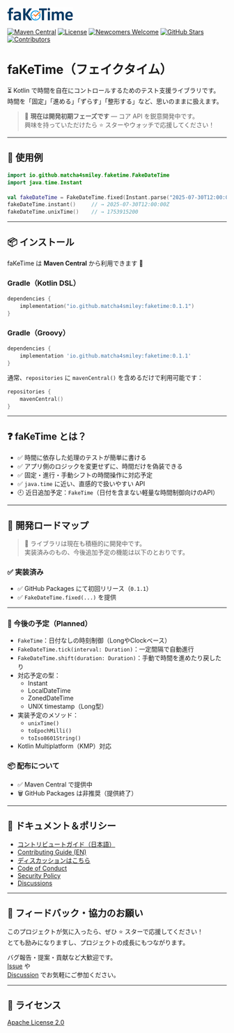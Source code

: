 <img src="docs/images/faKeTime_Logo.png" alt="faKeTime logo" style="width:30%;"/>

[![Maven Central](https://img.shields.io/maven-central/v/io.github.matcha4smiley/faketime?label=Maven%20Central)](https://central.sonatype.com/artifact/io.github.matcha4smiley/faketime)
[![License](https://img.shields.io/github/license/matcha4smiley/faKeTime)](LICENSE)
[![Newcomers Welcome](https://img.shields.io/badge/newcomers-welcome-brightgreen.svg)](https://github.com/matcha4smiley/faKeTime/contribute)
[![GitHub Stars](https://img.shields.io/github/stars/matcha4smiley/faKeTime?style=social)](https://github.com/matcha4smiley/faKeTime/stargazers)
[![Contributors](https://img.shields.io/github/contributors/matcha4smiley/faKeTime)](https://github.com/matcha4smiley/faKeTime/graphs/contributors)

# faKeTime（フェイクタイム）

⏳ Kotlin で時間を自在にコントロールするためのテスト支援ライブラリです。  
時間を「固定」「進める」「ずらす」「整形する」など、思いのままに扱えます。

> 🧪 **現在は開発初期フェーズです** — コア API を鋭意開発中です。  
> 興味を持っていただけたら ⭐️ スターやウォッチで応援してください！

---

## 🚀 使用例

```kotlin
import io.github.matcha4smiley.faketime.FakeDateTime
import java.time.Instant

val fakeDateTime = FakeDateTime.fixed(Instant.parse("2025-07-30T12:00:00Z"))
fakeDateTime.instant()     // → 2025-07-30T12:00:00Z
fakeDateTime.unixTime()    // → 1753915200
```

---

## 📦 インストール

faKeTime は **Maven Central** から利用できます 🎉

### Gradle（Kotlin DSL）

```kotlin
dependencies {
    implementation("io.github.matcha4smiley:faketime:0.1.1")
}
```

### Gradle（Groovy）

```groovy
dependencies {
    implementation 'io.github.matcha4smiley:faketime:0.1.1'
}
```

通常、`repositories` に `mavenCentral()` を含めるだけで利用可能です：

```kotlin
repositories {
    mavenCentral()
}
```

---

## ❓ faKeTime とは？

- ✅ 時間に依存した処理のテストが簡単に書ける
- ✅ アプリ側のロジックを変更せずに、時間だけを偽装できる
- ✅ 固定・進行・手動シフトの時間操作に対応予定
- ✅ `java.time` に近い、直感的で扱いやすい API
- 🕘 近日追加予定：`FakeTime`（日付を含まない軽量な時間制御向けのAPI）

---

## 📅 開発ロードマップ

> 🚧 ライブラリは現在も積極的に開発中です。  
> 実装済みのもの、今後追加予定の機能は以下のとおりです。

### ✅ 実装済み
- ✅ GitHub Packages にて初回リリース（`0.1.1`）
- ✅ `FakeDateTime.fixed(...)` を提供

---

### 🧭 今後の予定（Planned）
- `FakeTime`：日付なしの時刻制御（LongやClockベース）
- `FakeDateTime.tick(interval: Duration)`：一定間隔で自動進行
- `FakeDateTime.shift(duration: Duration)`：手動で時間を進めたり戻したり
- 対応予定の型：
    - Instant
    - LocalDateTime
    - ZonedDateTime
    - UNIX timestamp（Long型）
- 実装予定のメソッド：
    - `unixTime()`
    - `toEpochMilli()`
    - `toIso8601String()`
- Kotlin Multiplatform（KMP）対応

### 📦 配布について
- ✅ Maven Central で提供中
- 🗑️ GitHub Packages は非推奨（提供終了）

---

## 📖 ドキュメント＆ポリシー

- [コントリビュートガイド（日本語）](docs/CONTRIBUTING.ja.md)
- [Contributing Guide (EN)](docs/CONTRIBUTING.md)
- [ディスカッションはこちら](https://github.com/matcha4smiley/faKeTime/discussions)
- [Code of Conduct](docs/CODE_OF_CONDUCT.md)
- [Security Policy](docs/SECURITY.md)
- [Discussions](https://github.com/matcha4smiley/faKeTime/discussions)

---

## 💚 フィードバック・協力のお願い

このプロジェクトが気に入ったら、ぜひ ⭐️ スターで応援してください！  
とても励みになりますし、プロジェクトの成長にもつながります。

バグ報告・提案・貢献など大歓迎です。  
[Issue](https://github.com/matcha4smiley/faKeTime/issues) や  
[Discussion](https://github.com/matcha4smiley/faKeTime/discussions) でお気軽にご参加ください。

---

## 📝 ライセンス

[Apache License 2.0](LICENSE)